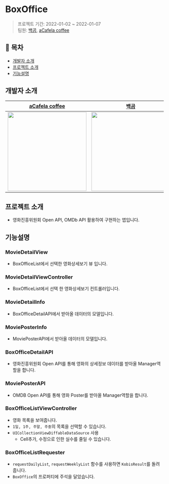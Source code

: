# BoxOffice
> 프로젝트 기간: 2022-01-02 ~ 2022-01-07</br>
> 팀원: [백곰](https://github.com/Baek-Gom-95), [aCafela coffee](https://github.com/aCafela-coffee)</br>

## 📑 목차
- [개발자 소개](#개발자-소개)
- [프로젝트 소개](#프로젝트-소개)
- [기능설명](#기능설명)
## 개발자 소개
|[aCafela coffee](https://github.com/aCafela-coffee)|[백곰](https://github.com/Baek-Gom-95)|
|:---:|:---:|
| <img src = "https://avatars.githubusercontent.com/u/70484506?v=4" width="250" height="250">| <img src = "https://i.imgur.com/5uwUyDt.jpg" width="250" height="250"> |

## 프로젝트 소개
- 영화진흥위원회 Open API, OMDb API 활용하여 구현하는 앱입니다.

## 기능설명

### MovieDetailView
- BoxOfficeList에서 선택한 영화상세보기 뷰 입니다.

### MovieDetailViewController
- BoxOfficeList에서 선택 한 영화상세보기 컨트롤러입니다.

### MovieDetailInfo
- BoxOfficeDetailAPI에서 받아올 데이터의 모델입니다.

### MoviePosterInfo
- MoviePosterAPI에서 받아올 데이터의 모델입니다.

### BoxOfficeDetailAPI
- 영화진흥위원회 Open API를 통해 영화의 상세정보 데이터를 받아올 Manager역할을 합니다.

### MoviePosterAPI
- OMDB Open API를 통해 영화 Poster를 받아올 Manager역할을 합니다.

### BoxOfficeListViewController
- 영화 목록을 보여줍니다.
- `1일, 1주, 주말, 주중`의 목록을 선택할 수 있습니다.
- `UICollectionViewDiffableDataSource` 사용
    - Cell추가, 수정으로 인한 실수를 줄일 수 있습니다.

### BoxOfficeListRequester
- `requestDailyList`, `requestWeeklyList` 함수를 사용하면 `KobisResult`를 돌려줍니다.
- `BoxOffice`의 프로퍼티에 주석을 달았습니다.
